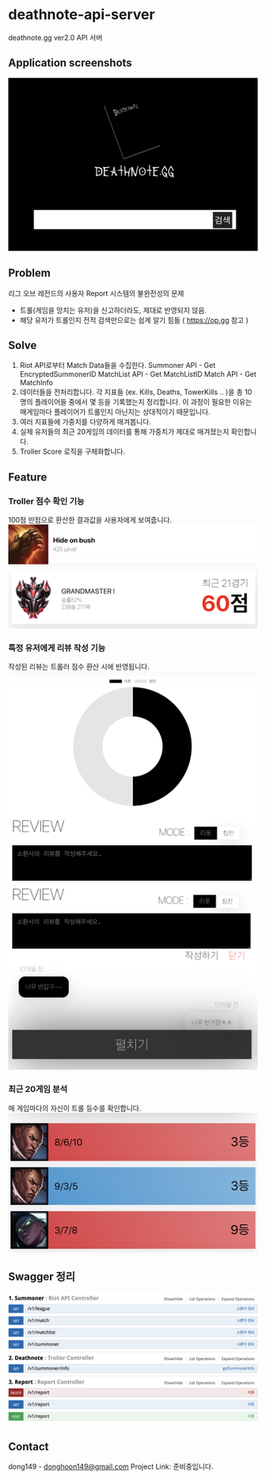 # deathnote-api-server
deathnote.gg ver2.0 API 서버

## Application screenshots
![deathnote](deathnote.png)



## Problem
리그 오브 레전드의 사용자 Report 시스템의 불완전성의 문제
- 트롤(게임을 망치는 유저)을 신고하더라도, 제대로 반영되지 않음.
- 해당 유저가 트롤인지 전적 검색만으로는 쉽게 알기 힘듦 ( https://op.gg 참고 )


## Solve
1. Riot API로부터 Match Data들을 수집한다.
Summoner API - Get EncryptedSummonerID 
MatchList API - Get MatchListID
Match API - Get MatchInfo
2. 데이터들을 전처리합니다.
각 지표들 (ex. Kills, Deaths, TowerKills .. )을 총 10명의 플레이어들 중에서 몇 등을 기록했는지 정리합니다.
이 과정이 필요한 이유는 매게임마다 플레이어가 트롤인지 아닌지는 상대적이기 때문입니다.
3. 여러 지표들에 가중치를 다양하게 매겨봅니다.
4. 실제 유저들의 최근 20게임의 데이터를 통해 가중치가 제대로 매겨졌는지 확인합니다.
5. Troller Score 로직을 구체화합니다.


## Feature
### Troller 점수 확인 기능
100점 만점으로 환산한 결과값을 사용자에게 보여줍니다.
![deathnote](trollerscore.png)
### 특정 유저에게 리뷰 작성 기능
작성된 리뷰는 트롤러 점수 환산 시에 반영됩니다.
![deathnote](review.png)
![deathnote](review2.png)
### 최근 20게임 분석
매 게임마다의 자신이 트롤 등수를 확인합니다.
![deathnote](match.png)


## Swagger 정리
![deathnote](swagger.png)




## Contact
dong149 - donghoon149@gmail.com
Project Link: 준비중입니다.
